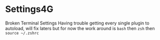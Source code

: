 # Settings4G
Broken Terminal Settings
Having trouble getting every single plugin to autoload, will fix laters but for now the work around is `bash` then `zsh` then `source ~/.zshrc`
